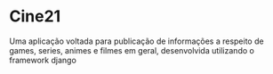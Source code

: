 # Cine21
Uma aplicação voltada para publicação de informações a respeito de games, series, animes e filmes em geral, desenvolvida utilizando o framework django

